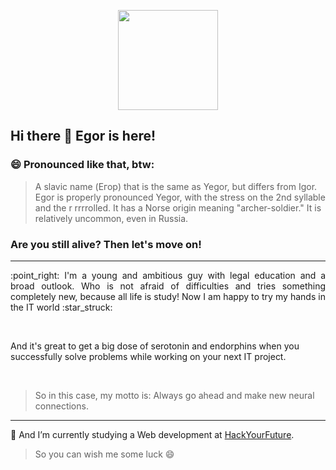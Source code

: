 <p align="center">
<img src="https://media4.giphy.com/media/YjhJQ5U6ALooKKNIxG/giphy.gif?cid=ecf05e4703viuvmi9e35iuktxxcyawtrjmzvrumarejsxs4g&rid=giphy.gif&ct=g" width="160px">
</p>

## Hi there :wave: Egor is here!

### :smile: Pronounced like that, btw: 
> A slavic name (Егор) that is the same as Yegor, but differs from Igor. Egor is properly pronounced Yegor, with the stress on the 2nd syllable and the r rrrrolled. It has a Norse origin meaning "archer-soldier." It is relatively uncommon, even in Russia.

### Are you still alive? Then let's move on!
---
<p style="text-align: justify;">:point_right: I'm a young and ambitious guy with legal education and a broad outlook. Who is not afraid of difficulties and tries something completely new, because all life is study! Now I am happy to try my hands in the IT world :star_struck:</p>
&nbsp;
<p>And it's great to get a big dose of serotonin and endorphins when you successfully solve problems while working on your next IT project.</p>
&nbsp;

> So in this case, my motto is: Always go ahead and make new neural connections.

---

🌱 And I’m currently studying a Web development at [HackYourFuture](https://www.hackyourfuture.net/).

> So you can wish me some luck :smile:

<!--
**egorNL/egorNL** is a ✨ _special_ ✨ repository because its `README.md` (this file) appears on your GitHub profile.

Here are some ideas to get you started:

- 🔭 I’m currently working on ...
- 🌱 I’m currently learning ...
- 👯 I’m looking to collaborate on ...
- 🤔 I’m looking for help with ...
- 💬 Ask me about ...
- 📫 How to reach me: ...
- 😄 Pronouns: ...
- ⚡ Fun fact: ...
-->
